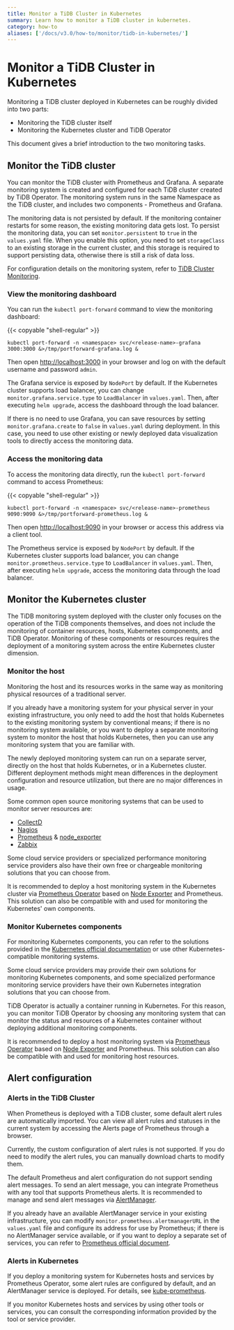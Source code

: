 ```yaml
---
title: Monitor a TiDB Cluster in Kubernetes
summary: Learn how to monitor a TiDB cluster in kubernetes.
category: how-to
aliases: ['/docs/v3.0/how-to/monitor/tidb-in-kubernetes/']
---
```


# Monitor a TiDB Cluster in Kubernetes

Monitoring a TiDB cluster deployed in Kubernetes can be roughly divided into two parts:

- Monitoring the TiDB cluster itself
- Monitoring the Kubernetes cluster and TiDB Operator

This document gives a brief introduction to the two monitoring tasks.

## Monitor the TiDB cluster

You can monitor the TiDB cluster with Prometheus and Grafana. A separate monitoring system is created and configured for each TiDB cluster created by TiDB Operator. The monitoring system runs in the same Namespace as the TiDB cluster, and includes two components - Prometheus and Grafana.

The monitoring data is not persisted by default. If the monitoring container restarts for some reason, the existing monitoring data gets lost. To persist the monitoring data, you can set `monitor.persistent` to `true` in the `values.yaml` file. When you enable this option, you need to set `storageClass` to an existing storage in the current cluster, and this storage is required to support persisting data, otherwise there is still a risk of data loss.

For configuration details on the monitoring system, refer to [TiDB Cluster Monitoring](/how-to/monitor/monitor-a-cluster.md).

### View the monitoring dashboard

You can run the `kubectl port-forward` command to view the monitoring dashboard:

{{< copyable "shell-regular" >}}

```shell
kubectl port-forward -n <namespace> svc/<release-name>-grafana 3000:3000 &>/tmp/portforward-grafana.log &
```

Then open [http://localhost:3000](http://localhost:3000) in your browser and log on with the default username and password `admin`.

The Grafana service is exposed by `NodePort` by default. If the Kubernetes cluster supports load balancer, you can change `monitor.grafana.service.type` to `LoadBalancer` in `values.yaml`. Then, after executing `helm upgrade`, access the dashboard through the load balancer.

If there is no need to use Grafana, you can save resources by setting `monitor.grafana.create` to `false` in `values.yaml` during deployment. In this case, you need to use other existing or newly deployed data visualization tools to directly access the monitoring data.

### Access the monitoring data

To access the monitoring data directly, run the `kubectl port-forward` command to access Prometheus:

{{< copyable "shell-regular" >}}

```shell
kubectl port-forward -n <namespace> svc/<release-name>-prometheus 9090:9090 &>/tmp/portforward-prometheus.log &
```

Then open [http://localhost:9090](http://localhost:9090) in your browser or access this address via a client tool.

The Prometheus service is exposed by `NodePort` by default. If the Kubernetes cluster supports load balancer, you can change `monitor.prometheus.service.type` to `LoadBalancer` in `values.yaml`. Then, after executing `helm upgrade`, access the monitoring data through the load balancer.

## Monitor the Kubernetes cluster

The TiDB monitoring system deployed with the cluster only focuses on the operation of the TiDB components themselves, and does not include the monitoring of container resources, hosts, Kubernetes components, and TiDB Operator. Monitoring of these components or resources requires the deployment of a monitoring system across the entire Kubernetes cluster dimension.

### Monitor the host

Monitoring the host and its resources works in the same way as monitoring physical resources of a traditional server.

If you already have a monitoring system for your physical server in your existing infrastructure, you only need to add the host that holds Kubernetes to the existing monitoring system by conventional means; if there is no monitoring system available, or you want to deploy a separate monitoring system to monitor the host that holds Kubernetes, then you can use any monitoring system that you are familiar with.

The newly deployed monitoring system can run on a separate server, directly on the host that holds Kubernetes, or in a Kubernetes cluster. Different deployment methods might mean differences in the deployment configuration and resource utilization, but there are no major differences in usage.

Some common open source monitoring systems that can be used to monitor server resources are:

- [CollectD](https://collectd.org/)
- [Nagios](https://www.nagios.org/)
- [Prometheus](http://prometheus.io/) & [node_exporter](https://github.com/prometheus/node_exporter)
- [Zabbix](https://www.zabbix.com/)

Some cloud service providers or specialized performance monitoring service providers also have their own free or chargeable monitoring solutions that you can choose from.

It is recommended to deploy a host monitoring system in the Kubernetes cluster via [Prometheus Operator](https://github.com/coreos/prometheus-operator) based on [Node Exporter](https://github.com/prometheus/node_exporter) and Prometheus. This solution can also be compatible with and used for monitoring the Kubernetes' own components.

### Monitor Kubernetes components

For monitoring Kubernetes components, you can refer to the solutions provided in the [Kubernetes official documentation](https://kubernetes.io/docs/tasks/debug-application-cluster/resource-usage-monitoring/) or use other Kubernetes-compatible monitoring systems.

Some cloud service providers may provide their own solutions for monitoring Kubernetes components, and some specialized performance monitoring service providers have their own Kubernetes integration solutions that you can choose from.

TiDB Operator is actually a container running in Kubernetes. For this reason, you can monitor TiDB Operator by choosing any monitoring system that can monitor the status and resources of a Kubernetes container without deploying additional monitoring components.

It is recommended to deploy a host monitoring system via [Prometheus Operator](https://github.com/coreos/prometheus-operator) based on [Node Exporter](https://github.com/prometheus/node_exporter) and Prometheus. This solution can also be compatible with and used for monitoring host resources.

## Alert configuration

### Alerts in the TiDB Cluster

When Prometheus is deployed with a TiDB cluster, some default alert rules are automatically imported. You can view all alert rules and statuses in the current system by accessing the Alerts page of Prometheus through a browser.

Currently, the custom configuration of alert rules is not supported. If you do need to modify the alert rules, you can manually download charts to modify them.

The default Prometheus and alert configuration do not support sending alert messages. To send an alert message, you can integrate Prometheus with any tool that supports Prometheus alerts. It is recommended to manage and send alert messages via [AlertManager](https://prometheus.io/docs/alerting/alertmanager/).

If you already have an available AlertManager service in your existing infrastructure, you can modify `monitor.prometheus.alertmanagerURL` in the `values.yaml` file and configure its address for use by Prometheus; if there is no AlertManager service available, or if you want to deploy a separate set of services, you can refer to [Prometheus official document](https://github.com/prometheus/alertmanager).

### Alerts in Kubernetes

If you deploy a monitoring system for Kubernetes hosts and services by Prometheus Operator, some alert rules are configured by default, and an AlertManager service is deployed. For details, see [kube-prometheus](https://github.com/coreos/).

If you monitor Kubernetes hosts and services by using other tools or services, you can consult the corresponding information provided by the tool or service provider.

